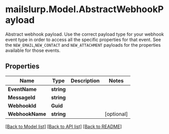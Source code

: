# mailslurp.Model.AbstractWebhookPayload
Abstract webhook payload. Use the correct payload type for your webhook event type in order to access all the specific properties for that event. See the `NEW_EMAIL`,`NEW_CONTACT` and `NEW_ATTACHMENT` payloads for the properties available for those events.
## Properties

Name | Type | Description | Notes
------------ | ------------- | ------------- | -------------
**EventName** | **string** |  | 
**MessageId** | **string** |  | 
**WebhookId** | **Guid** |  | 
**WebhookName** | **string** |  | [optional] 

[[Back to Model list]](../README#documentation-for-models) [[Back to API list]](../README#documentation-for-api-endpoints) [[Back to README]](../README)

